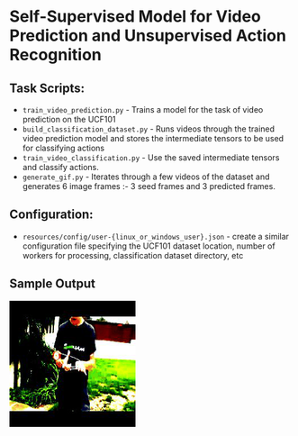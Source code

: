 
# Self-Supervised Model for Video Prediction and Unsupervised Action Recognition

## Task Scripts:

 - ```train_video_prediction.py``` - Trains a model for the task of video prediction on the UCF101
 - ```build_classification_dataset.py``` - Runs videos through the trained video prediction model and stores the intermediate tensors to be used for classifying actions
 - ```train_video_classification.py``` - Use the saved intermediate tensors and classify actions.
 - ```generate_gif.py``` - Iterates through a few videos of the dataset and generates 6 image frames :- 3 seed frames and 3 predicted frames.

## Configuration:

  - ```resources/config/user-{linux_or_windows_user}.json``` - create a similar configuration file specifying the UCF101 dataset location, number of workers for processing, classification dataset directory, etc

## Sample Output
![YOYO](resources/yoyo-gif-output.gif)